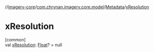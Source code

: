 //[imagery-core](../../../index.md)/[com.chrynan.imagery.core.model](../index.md)/[Metadata](index.md)/[xResolution](x-resolution.md)

# xResolution

[common]\
val [xResolution](x-resolution.md): [Float](https://kotlinlang.org/api/latest/jvm/stdlib/kotlin/-float/index.html)? = null
